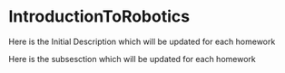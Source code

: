 # IntroductionToRobotics

Here is the Initial Description which will be updated for each homework

Here is the subsesction which will be updated for each homework
